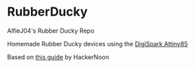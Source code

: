 # RubberDucky
AlfieJ04's Rubber Ducky Repo

Homemade Rubber Ducky devices using the [DigiSpark Attiny85](http://digistump.com/products/1)

Based on [this guide](https://hackernoon.com/low-cost-usb-rubber-ducky-pen-test-tool-for-3-using-digispark-and-duck2spark-5d59afc1910) by HackerNoon
